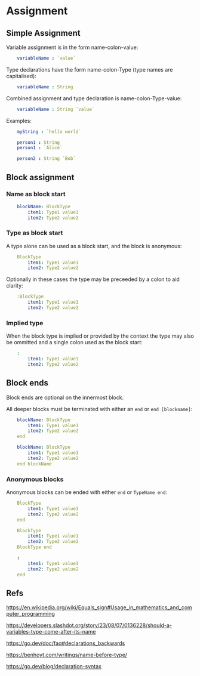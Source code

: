 Assignment
==========


Simple Assignment
-----------------

Variable assignment is in the form name-colon-value:

```yaml
	variableName : `value`
```

Type declarations have the form name-colon-Type (type names are capitalised):

```yaml
	variableName : String
```

Combined assignment and type declaration is name-colon-Type-value:

```yaml
	variableName : String `value`
```

Examples:
```yaml
	myString : `hello world`

	person1 : String
	person1 : `Alice`

	person2 : String `Bob`
```


Block assignment
----------------

### Name as block start

```yaml
	blockName: BlockType
		item1: Type1 value1
		item2: Type2 value2
```

### Type as block start

A type alone can be used as a block start, and the block is anonymous:

```yaml
	BlockType
		item1: Type1 value1
		item2: Type2 value2
```

Optionally in these cases the type may be preceeded by a colon to aid clarity:
```yaml
	:BlockType
		item1: Type1 value1
		item2: Type2 value2
```

### Implied type

When the block type is implied or provided by the context the type may also be ommitted and a single colon used as the block start:
```yaml
	:
		item1: Type1 value1
		item2: Type2 value2
```


Block ends
----------
Block ends are optional on the innermost block.

All deeper blocks must be terminated with either an `end` or `end [blockname]`:

```yaml
	blockName: BlockType
		item1: Type1 value1
		item2: Type2 value2
	end

	blockName: BlockType
		item1: Type1 value1
		item2: Type2 value2
	end blockName
```

### Anonymous blocks

Anonymous blocks can be ended with either `end` or `TypeName end`:

```yaml
	BlockType
		item1: Type1 value1
		item2: Type2 value2
	end

	BlockType
		item1: Type1 value1
		item2: Type2 value2
	BlockType end

	:
		item1: Type1 value1
		item2: Type2 value2
	end
```



Refs
----

https://en.wikipedia.org/wiki/Equals_sign#Usage_in_mathematics_and_computer_programming

https://developers.slashdot.org/story/23/08/07/0136228/should-a-variables-type-come-after-its-name

https://go.dev/doc/faq#declarations_backwards

https://benhoyt.com/writings/name-before-type/

https://go.dev/blog/declaration-syntax
